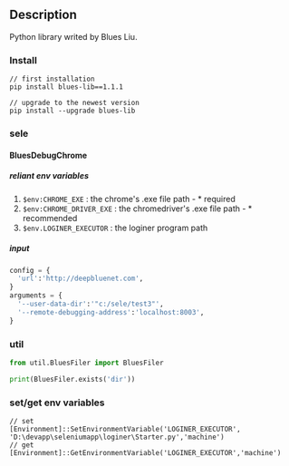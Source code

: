 ## Description
Python library writed by Blues Liu.

### Install
```
// first installation 
pip install blues-lib==1.1.1

// upgrade to the newest version
pip install --upgrade blues-lib
```

### sele
#### BluesDebugChrome

##### reliant env variables
1. `$env:CHROME_EXE` : the chrome's .exe file path - * required
2. `$env:CHROME_DRIVER_EXE` : the chromedriver's .exe file path - * recommended
3. `$env.LOGINER_EXECUTOR` : the loginer program path

##### input
```py
config = {
  'url':'http://deepbluenet.com',
}
arguments = {
  '--user-data-dir':'"c:/sele/test3"',
  '--remote-debugging-address':'localhost:8003',
}
```


### util
```py
from util.BluesFiler import BluesFiler

print(BluesFiler.exists('dir'))
```

### set/get env variables
```
// set
[Environment]::SetEnvironmentVariable('LOGINER_EXECUTOR', 'D:\devapp\seleniumapp\loginer\Starter.py','machine')
// get
[Environment]::GetEnvironmentVariable('LOGINER_EXECUTOR','machine')
```